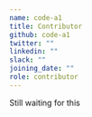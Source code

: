 ```yaml
---
name: code-a1
title: Contributor
github: code-a1
twitter: ""
linkedin: ""
slack: ""
joining_date: ""
role: contributor
---
```


Still waiting for this
